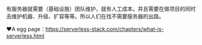 有服务器就需要（基础设施）团队维护，就有人工成本。并且需要在做项目的同时去维护机器、升级、扩容等等。所以人们在找不需要服务器的出路。



❤️A egg page：https://serverless-stack.com/chapters/what-is-serverless.html